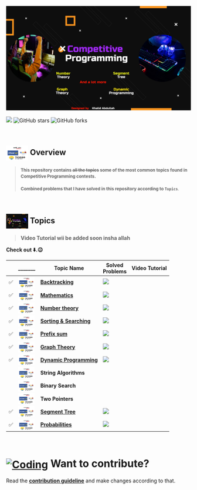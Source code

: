 <img alt="Coding" src="assets/cp banner.jpeg">

![](https://img.shields.io/badge/Competitive-%20Programming-%23E60023.svg)
![GitHub stars](https://img.shields.io/github/stars/khalid586/Competitive-programming-Topics) 
![GitHub forks](https://img.shields.io/github/forks/khalid586/Competitive-programming-Topics) 

<br>

## <img align = "center" src = "assets/mix.png"  width = "60px" height = "40px"> Overview

><small>**This repository contains <del>all the topics</del> some of the most common topics found in Competitive Programming contests.<br><br>
Combined problems that I have solved in this repository according to `Topics`**.</small>

<br>


## <img src = "assets/cp banner.jpeg" align = "center" width = "60px" height = "40px"> Topics

> **Video Tutorial wii be added soon insha allah**

**Check out ⬇️.😉**

| |_______|Topic Name|Solved<br>Problems|Video Tutorial|
|-|-------|----------|------------------|--------|
|✅| <img src = "assets/mix.png" align = "center" width = "45px" height = "30px"> |[**Backtracking**](https://github.com/khalid586/Competitive-programming-Topics/tree/main/Backtracking)| ![](https://img.shields.io/badge/01-%23E60023.svg?style=flat) |  |
|✅| <img src = "assets/mix.png" align = "center" width = "45px" height = "30px"> |[**Mathematics**](https://github.com/khalid586/Competitive-programming-Topics/tree/main/Mathematics)| ![](https://img.shields.io/badge/10-%23E60023.svg?style=flat)|  |
|✅| <img src = "assets/mix.png" align = "center" width = "45px" height = "30px"> |[**Number theory**](https://github.com/khalid586/Competitive-programming-Topics/tree/main/Number%20Theory)| ![](https://img.shields.io/badge/20-%23E60023.svg?style=flat)|  |
|✅| <img src = "assets/mix.png" align = "center" width = "45px" height = "30px"> |[**Sorting & Searching**](https://github.com/khalid586/Competitive-programming-Topics/tree/main/Sorting%20and%20Searching)| ![](https://img.shields.io/badge/10-%23E60023.svg?style=flat)|  |
|✅| <img src = "assets/mix.png" align = "center" width = "45px" height = "30px"> |[**Prefix sum**](https://github.com/khalid586/Competitive-programming-Topics/tree/main/Prefix%20sum)|![](https://img.shields.io/badge/01-%23E60023.svg?style=flat)|  |
|✅| <img src = "assets/mix.png" align = "center" width = "45px" height = "30px"> |[**Graph Theory**](https://github.com/khalid586/Competitive-programming-Topics/tree/main/Graph%20theory)|  ![](https://img.shields.io/badge/28-%23E60023.svg?style=flat)| |
|✅| <img src = "assets/mix.png" align = "center" width = "45px" height = "30px"> |[**Dynamic Programming**](https://github.com/khalid586/Competitive-programming-Topics/tree/main/Dynamic%20programming)| ![](https://img.shields.io/badge/08-%23E60023.svg?style=flat)|   |
|| <img src = "assets/mix.png" align = "center" width = "45px" height = "30px"> |**String Algorithms**| |  |
|| <img src = "assets/mix.png" align = "center" width = "45px" height = "30px"> |**Binary Search**| |  |
|| <img src = "assets/mix.png" align = "center" width = "45px" height = "30px"> |**Two Pointers**| |  |
|✅| <img src = "assets/mix.png" align = "center" width = "45px" height = "30px"> |[**Segment Tree**](https://github.com/khalid586/Competitive-programming-Topics/tree/main/Segment%20tree)| ![](https://img.shields.io/badge/04-%23E60023.svg?style=flat) |   |
|✅| <img src = "assets/mix.png" align = "center" width = "45px" height = "30px"> |[**Probabilities**](https://github.com/khalid586/Competitive-programming-Topics/tree/main/Probabilities)| ![](https://img.shields.io/badge/01-%23E60023.svg?style=flat)|  |


<br>


# [<img align = "center" alt="Coding" width="45px" src="https://cdn.dribbble.com/users/1138721/screenshots/10809828/media/478d32b2e65c8c3194b7f2154e179231.gif">]() Want to contribute?
Read the [**contribution guideline**](https://github.com/khalid586/Competitive-programming-Topics/blob/main/contribution.md) and make changes according to that.

<!-- check commit
    trial commit 
-->
